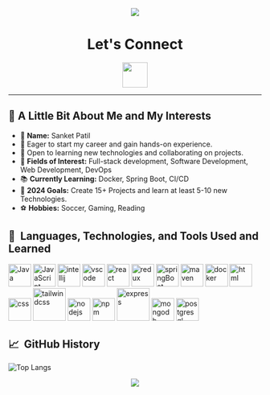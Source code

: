 <p align="center">
  <img src="https://capsule-render.vercel.app/api?type=waving&height=150&color=gradient&text=Hey%20Everyone&fontAlign=50&textBg=false"/>
</p>
<h1 align="center">Let's Connect</h1>

<p align="center">
  <a href="https://www.linkedin.com/in/sanket-patil-467330175/">
    <img height="50" src="https://cdn.jsdelivr.net/gh/devicons/devicon@latest/icons/linkedin/linkedin-original.svg"/>
  </a>
</p>

---
<h>🌟 A Little Bit About Me and My Interests</h>
---
- 👤 **Name:** Sanket Patil
- 🌱 Eager to start my career and gain hands-on experience.
- 💬 Open to learning new technologies and collaborating on projects.
- 🎯 **Fields of Interest:** Full-stack development, Software Development, Web Development, DevOps
- 📚 **Currently Learning:** Docker, Spring Boot, CI/CD
- 🎉 **2024 Goals:** Create 15+ Projects and learn at least 5-10 new Technologies.
- ⚽ **Hobbies:** Soccer, Gaming, Reading

<h2> 🚀 &nbsp;Languages, Technologies, and Tools Used and Learned</h2>
<p align="left">
<img src="https://cdn.jsdelivr.net/gh/devicons/devicon@latest/icons/java/java-original-wordmark.svg" alt="Java" width="45" height="45"/>
<img src="https://cdn.jsdelivr.net/gh/devicons/devicon@latest/icons/javascript/javascript-plain.svg" alt="JavaScript" width="45" height="45"/>
<img src="https://cdn.jsdelivr.net/gh/devicons/devicon@latest/icons/intellij/intellij-original.svg" alt="intellij" width="45" height="45"/>
<img src="https://cdn.jsdelivr.net/gh/devicons/devicon/icons/vscode/vscode-original.svg" alt="vscode" width="45" height="45"/>
<img src="https://cdn.jsdelivr.net/gh/devicons/devicon@latest/icons/react/react-original-wordmark.svg" alt="react" width="45" height="45"/>
<img src="https://cdn.jsdelivr.net/gh/devicons/devicon@latest/icons/redux/redux-original.svg" alt="redux" width="45" height="45"/>
<img src="https://cdn.jsdelivr.net/gh/devicons/devicon@latest/icons/spring/spring-original.svg" alt="springBoot" width="45" height="45"/>
<img src="https://cdn.jsdelivr.net/gh/devicons/devicon@latest/icons/maven/maven-original.svg" alt="maven" width="45" height="45"/>
<img src="https://cdn.jsdelivr.net/gh/devicons/devicon@latest/icons/docker/docker-original-wordmark.svg" alt="docker" width="45" height="45"/>
<img src="https://cdn.jsdelivr.net/gh/devicons/devicon@latest/icons/html5/html5-original-wordmark.svg" alt="html" width="45" height="45"/>
<img src="https://cdn.jsdelivr.net/gh/devicons/devicon@latest/icons/css3/css3-original-wordmark.svg" alt="css" width="45" height="45"/>
<img src="https://cdn.jsdelivr.net/gh/devicons/devicon@latest/icons/tailwindcss/tailwindcss-plain-wordmark.svg" alt="tailwindcss" width="65" height="65"/>
<img src="https://cdn.jsdelivr.net/gh/devicons/devicon@latest/icons/nodejs/nodejs-original-wordmark.svg" alt="nodejs" width="45" height="45"/>
<img src="https://cdn.jsdelivr.net/gh/devicons/devicon@latest/icons/npm/npm-original-wordmark.svg" alt="npm" width="45" height="45"/>
<img src="https://cdn.jsdelivr.net/gh/devicons/devicon@latest/icons/express/express-original-wordmark.svg" alt="express" width="65" height="65"/>
<img src="https://cdn.jsdelivr.net/gh/devicons/devicon@latest/icons/mongodb/mongodb-original-wordmark.svg" alt="mongodb" width="45" height="45"/>
<img src="https://cdn.jsdelivr.net/gh/devicons/devicon@latest/icons/postgresql/postgresql-original-wordmark.svg" alt="postgresql" width="45" height="45"/>
</p>


<h2> 📈 &nbsp;GitHub History </h2>

![Top Langs](https://github-readme-stats.vercel.app/api/top-langs/?username=spatil1697&hide_progress=true&hide=python,procfile,dockerfile&theme=radical)

<p align="center">

 <img src="https://capsule-render.vercel.app/api?type=waving&height=100&color=gradient&fontAlign=51&reversal=true&descAlign=0&descAlignY=0&fontAlignY=54"/>
</p>








